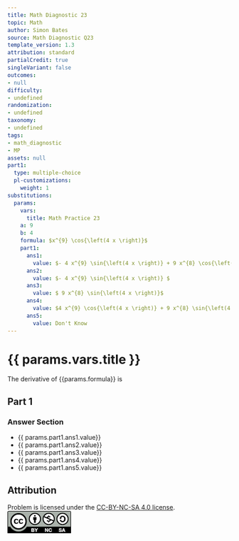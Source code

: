 ```yaml
---
title: Math Diagnostic 23
topic: Math
author: Simon Bates
source: Math Diagnostic Q23
template_version: 1.3
attribution: standard
partialCredit: true
singleVariant: false
outcomes:
- null
difficulty:
- undefined
randomization:
- undefined
taxonomy:
- undefined
tags:
- math_diagnostic
- MP
assets: null
part1:
  type: multiple-choice
  pl-customizations:
    weight: 1
substitutions:
  params:
    vars:
      title: Math Practice 23
    a: 9
    b: 4
    formula: $x^{9} \cos{\left(4 x \right)}$
    part1:
      ans1:
        value: $- 4 x^{9} \sin{\left(4 x \right)} + 9 x^{8} \cos{\left(4 x \right)}$
      ans2:
        value: $- 4 x^{9} \sin{\left(4 x \right)} $
      ans3:
        value: $ 9 x^{8} \sin{\left(4 x \right)}$
      ans4:
        value: $4 x^{9} \cos{\left(4 x \right)} + 9 x^{8} \sin{\left(4 x \right)}$
      ans5:
        value: Don't Know
---
```

# {{ params.vars.title }}
The derivative of {{params.formula}} is

## Part 1

### Answer Section

- {{ params.part1.ans1.value}}
- {{ params.part1.ans2.value}}
- {{ params.part1.ans3.value}}
- {{ params.part1.ans4.value}}
- {{ params.part1.ans5.value}}

## Attribution

Problem is licensed under the [CC-BY-NC-SA 4.0 license](https://creativecommons.org/licenses/by-nc-sa/4.0/).<br> ![The Creative Commons 4.0 license requiring attribution-BY, non-commercial-NC, and share-alike-SA license.](https://raw.githubusercontent.com/firasm/bits/master/by-nc-sa.png)